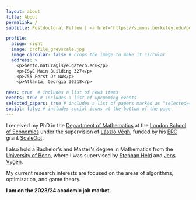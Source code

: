 ```yaml
---
layout: about
title: About
permalink: /
subtitle: Postdoctoral Fellow | <a href='https://simons.berkeley.edu/people/bento-natura'>UC Berkeley</a> & <a href='https://www.isye.gatech.edu/users/bento-natura'>Georgia Tech</a>.

profile:
  align: right
  image: profile_greyscale.jpg
  image_circular: false # crops the image to make it circular
  address: >
    <p>bento.natura@isye.gatech.edu</p>
    <p>ISyE Main Building 327</p>
    <p>755 Ferst Dr NW</p>
    <p>Atlanta, Georgia 30318</p>

news: true  # includes a list of news items
events: true # includes a list of upcmoming events
selected_papers: true # includes a list of papers marked as "selected={true}"
social: false # includes social icons at the bottom of the page
---
```

I received my PhD in the <a href="http://www.lse.ac.uk/Mathematics" target="_blank">Department of Mathematics</a> at the <a href="http://lse.ac.uk" target="_blank">London School of Economics</a> under the supervision of <a href="http://personal.lse.ac.uk/veghl" target="_blank">L&aacute;szl&oacute;
V&eacute;gh</a>, funded by his <a href="https://erc.europa.eu/" target="_blank">ERC</a> grant <a href="http://personal.lse.ac.uk/veghl/scaleopt.html" target="_blank">ScaleOpt</a>. 

I also hold a Bachelor's and Master's degree in Mathematics from the [University of Bonn](https://www.uni-bonn.de/en/university/), where I was supervised by <a href="http://www.or.uni-bonn.de/~held/Stephan_Held.html" target="_blank">Stephan Held</a> and <a href="http://www.or.uni-bonn.de/~vygen/" target="_blank">Jens Vygen</a>.

My current research interests are focused on the areas of algorithms, optimization, and game theory.

<span style="font-weight:bold">
I am on the 2023/24 academic job market.
</span>

<!-- Write your biography here. Tell the world about yourself. Link to your favorite [subreddit](http://reddit.com). You can put a picture in, too. The code is already in, just name your picture `prof_pic.jpg` and put it in the `img/` folder.

Put your address / P.O. box / other info right below your picture. You can also disable any these elements by editing `profile` property of the YAML header of your `_pages/about.md`. Edit `_bibliography/papers.bib` and Jekyll will render your [publications page](/publications/) automatically.

Link to your social media connections, too. This theme is set up to use [Font Awesome icons](http://fortawesome.github.io/Font-Awesome/) and [Academicons](https://jpswalsh.github.io/academicons/), like the ones below. Add your Facebook, Twitter, LinkedIn, Google Scholar, or just disable all of them. -->
